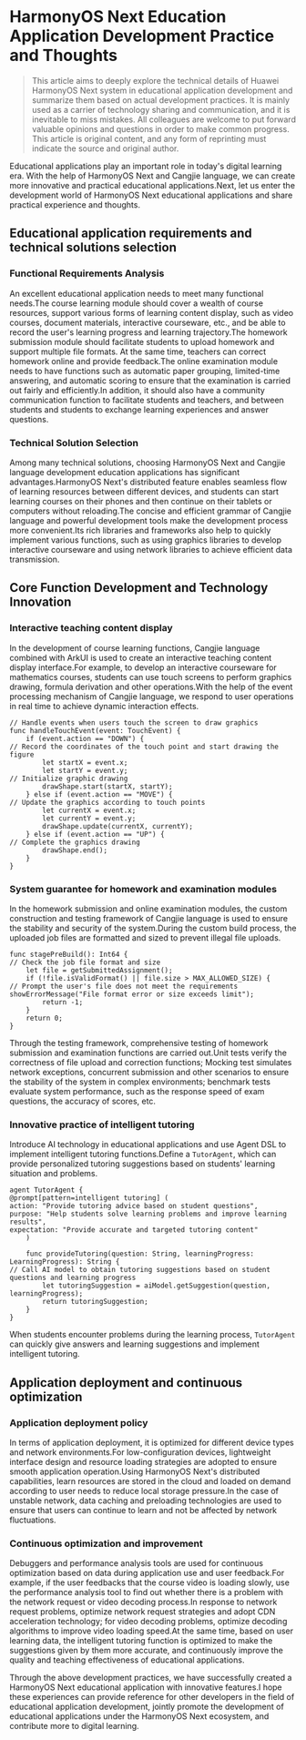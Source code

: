 # HarmonyOS Next Education Application Development Practice and Thoughts
> This article aims to deeply explore the technical details of Huawei HarmonyOS Next system in educational application development and summarize them based on actual development practices.
It is mainly used as a carrier of technology sharing and communication, and it is inevitable to miss mistakes. All colleagues are welcome to put forward valuable opinions and questions in order to make common progress.
This article is original content, and any form of reprinting must indicate the source and original author.

Educational applications play an important role in today's digital learning era. With the help of HarmonyOS Next and Cangjie language, we can create more innovative and practical educational applications.Next, let us enter the development world of HarmonyOS Next educational applications and share practical experience and thoughts.

## Educational application requirements and technical solutions selection
### Functional Requirements Analysis
An excellent educational application needs to meet many functional needs.The course learning module should cover a wealth of course resources, support various forms of learning content display, such as video courses, document materials, interactive courseware, etc., and be able to record the user's learning progress and learning trajectory.The homework submission module should facilitate students to upload homework and support multiple file formats. At the same time, teachers can correct homework online and provide feedback.The online examination module needs to have functions such as automatic paper grouping, limited-time answering, and automatic scoring to ensure that the examination is carried out fairly and efficiently.In addition, it should also have a community communication function to facilitate students and teachers, and between students and students to exchange learning experiences and answer questions.

### Technical Solution Selection
Among many technical solutions, choosing HarmonyOS Next and Cangjie language development education applications has significant advantages.HarmonyOS Next's distributed feature enables seamless flow of learning resources between different devices, and students can start learning courses on their phones and then continue on their tablets or computers without reloading.The concise and efficient grammar of Cangjie language and powerful development tools make the development process more convenient.Its rich libraries and frameworks also help to quickly implement various functions, such as using graphics libraries to develop interactive courseware and using network libraries to achieve efficient data transmission.

## Core Function Development and Technology Innovation
### Interactive teaching content display
In the development of course learning functions, Cangjie language combined with ArkUI is used to create an interactive teaching content display interface.For example, to develop an interactive courseware for mathematics courses, students can use touch screens to perform graphics drawing, formula derivation and other operations.With the help of the event processing mechanism of Cangjie language, we respond to user operations in real time to achieve dynamic interaction effects.

```cj
// Handle events when users touch the screen to draw graphics
func handleTouchEvent(event: TouchEvent) {
    if (event.action == "DOWN") {
// Record the coordinates of the touch point and start drawing the figure
        let startX = event.x;
        let startY = event.y;
// Initialize graphic drawing
        drawShape.start(startX, startY);
    } else if (event.action == "MOVE") {
// Update the graphics according to touch points
        let currentX = event.x;
        let currentY = event.y;
        drawShape.update(currentX, currentY);
    } else if (event.action == "UP") {
// Complete the graphics drawing
        drawShape.end();
    }
}
```

### System guarantee for homework and examination modules
In the homework submission and online examination modules, the custom construction and testing framework of Cangjie language is used to ensure the stability and security of the system.During the custom build process, the uploaded job files are formatted and sized to prevent illegal file uploads.

```cj
func stagePreBuild(): Int64 {
// Check the job file format and size
    let file = getSubmittedAssignment();
    if (!file.isValidFormat() || file.size > MAX_ALLOWED_SIZE) {
// Prompt the user's file does not meet the requirements
showErrorMessage("File format error or size exceeds limit");
        return -1;
    }
    return 0;
}
```

Through the testing framework, comprehensive testing of homework submission and examination functions are carried out.Unit tests verify the correctness of file upload and correction functions; Mocking test simulates network exceptions, concurrent submission and other scenarios to ensure the stability of the system in complex environments; benchmark tests evaluate system performance, such as the response speed of exam questions, the accuracy of scores, etc.

### Innovative practice of intelligent tutoring
Introduce AI technology in educational applications and use Agent DSL to implement intelligent tutoring functions.Define a `TutorAgent`, which can provide personalized tutoring suggestions based on students' learning situation and problems.

```cj
agent TutorAgent {
@prompt[pattern=intelligent tutoring] (
action: "Provide tutoring advice based on student questions",
purpose: "Help students solve learning problems and improve learning results",
expectation: "Provide accurate and targeted tutoring content"
    )

    func provideTutoring(question: String, learningProgress: LearningProgress): String {
// Call AI model to obtain tutoring suggestions based on student questions and learning progress
        let tutoringSuggestion = aiModel.getSuggestion(question, learningProgress);
        return tutoringSuggestion;
    }
}
```

When students encounter problems during the learning process, `TutorAgent` can quickly give answers and learning suggestions and implement intelligent tutoring.

## Application deployment and continuous optimization
### Application deployment policy
In terms of application deployment, it is optimized for different device types and network environments.For low-configuration devices, lightweight interface design and resource loading strategies are adopted to ensure smooth application operation.Using HarmonyOS Next's distributed capabilities, learn resources are stored in the cloud and loaded on demand according to user needs to reduce local storage pressure.In the case of unstable network, data caching and preloading technologies are used to ensure that users can continue to learn and not be affected by network fluctuations.

### Continuous optimization and improvement
Debuggers and performance analysis tools are used for continuous optimization based on data during application use and user feedback.For example, if the user feedbacks that the course video is loading slowly, use the performance analysis tool to find out whether there is a problem with the network request or video decoding process.In response to network request problems, optimize network request strategies and adopt CDN acceleration technology; for video decoding problems, optimize decoding algorithms to improve video loading speed.At the same time, based on user learning data, the intelligent tutoring function is optimized to make the suggestions given by them more accurate, and continuously improve the quality and teaching effectiveness of educational applications.

Through the above development practices, we have successfully created a HarmonyOS Next educational application with innovative features.I hope these experiences can provide reference for other developers in the field of educational application development, jointly promote the development of educational applications under the HarmonyOS Next ecosystem, and contribute more to digital learning.
